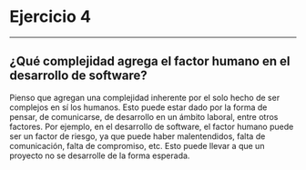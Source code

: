 # Ejercicio 4
---
## ¿Qué complejidad agrega el factor humano en el desarrollo de software?
Pienso que agregan una complejidad inherente por el solo hecho de ser complejos en sí los humanos. Esto puede estar dado por la forma de pensar, de comunicarse, de desarrollo en un ámbito laboral, entre otros factores. Por ejemplo, en el desarrollo de software, el factor humano puede ser un factor de riesgo, ya que puede haber malentendidos, falta de comunicación, falta de compromiso, etc. Esto puede llevar a que un proyecto no se desarrolle de la forma esperada.